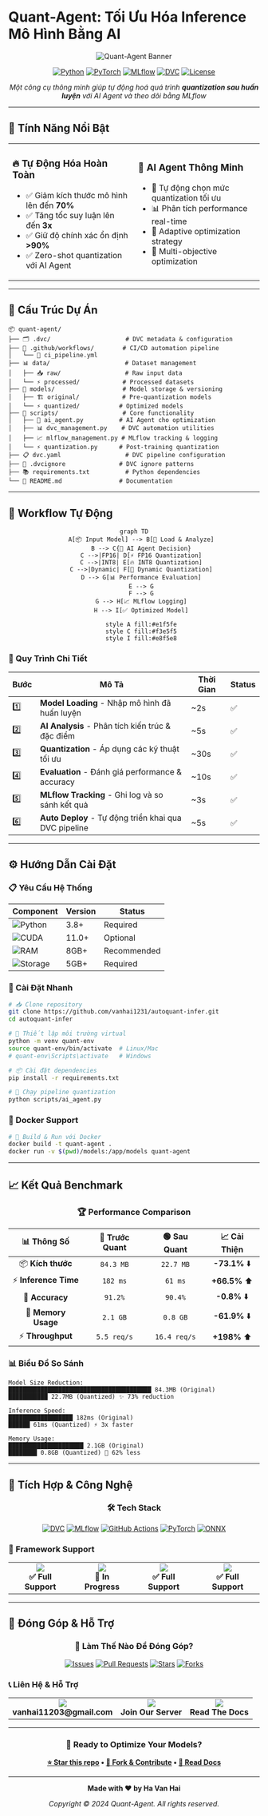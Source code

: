 # **Quant-Agent**: Tối Ưu Hóa Inference Mô Hình Bằng AI

<div align="center">

![Quant-Agent Banner](https://img.shields.io/badge/🚀%20Quant--Agent-AI%20Powered%20Model%20Optimization-blueviolet?style=for-the-badge&logo=artificial-intelligence)

[![Python](https://img.shields.io/badge/Python-3.8+-blue?style=flat-square&logo=python&logoColor=white)](https://python.org)
[![PyTorch](https://img.shields.io/badge/PyTorch-Latest-red?style=flat-square&logo=pytorch&logoColor=white)](https://pytorch.org)
[![MLflow](https://img.shields.io/badge/MLflow-Tracking-green?style=flat-square&logo=mlflow&logoColor=white)](https://mlflow.org)
[![DVC](https://img.shields.io/badge/DVC-Pipeline-orange?style=flat-square&logo=dvc&logoColor=white)](https://dvc.org)
[![License](https://img.shields.io/badge/License-MIT-yellow?style=flat-square)](LICENSE)

*Một công cụ thông minh giúp tự động hoá quá trình **quantization sau huấn luyện** với AI Agent và theo dõi bằng MLflow*

</div>

---

## 🎯 **Tính Năng Nổi Bật**

<table>
<tr>
<td width="50%">

### 🔥 **Tự Động Hóa Hoàn Toàn**
- ✅ Giảm kích thước mô hình lên đến **70%**
- ✅ Tăng tốc suy luận lên đến **3x**
- ✅ Giữ độ chính xác ổn định **>90%**
- ✅ Zero-shot quantization với AI Agent

</td>
<td width="50%">

### 🧠 **AI Agent Thông Minh**
- 🎲 Tự động chọn mức quantization tối ưu
- 📊 Phân tích performance real-time
- 🔄 Adaptive optimization strategy
- 🎯 Multi-objective optimization

</td>
</tr>
</table>

---

## 📁 **Cấu Trúc Dự Án**

```
📦 quant-agent/
├── 🗂️ .dvc/                     # DVC metadata & configuration
├── 🔧 .github/workflows/        # CI/CD automation pipeline
│   └── 🚀 ci_pipeline.yml
├── 📊 data/                     # Dataset management
│   ├── 📥 raw/                  # Raw input data
│   └── ⚡ processed/            # Processed datasets
├── 🧠 models/                   # Model storage & versioning
│   ├── 🏗️ original/            # Pre-quantization models
│   └── ⚡ quantized/           # Optimized models
├── 🔧 scripts/                  # Core functionality
│   ├── 🤖 ai_agent.py          # AI Agent cho optimization
│   ├── 📊 dvc_management.py    # DVC automation utilities
│   ├── 📈 mlflow_management.py # MLflow tracking & logging
│   └── ⚡ quantization.py      # Post-training quantization
├── 📋 dvc.yaml                  # DVC pipeline configuration
├── 🚫 .dvcignore               # DVC ignore patterns
├── 📚 requirements.txt          # Python dependencies
└── 📖 README.md                # Documentation
```

---

## 🚀 **Workflow Tự Động**

<div align="center">

```mermaid
graph TD
    A[📦 Input Model] --> B[🔧 Load & Analyze]
    B --> C{🧠 AI Agent Decision}
    C -->|FP16| D[⚡ FP16 Quantization]
    C -->|INT8| E[🔥 INT8 Quantization]
    C -->|Dynamic| F[🎯 Dynamic Quantization]
    D --> G[📊 Performance Evaluation]
    E --> G
    F --> G
    G --> H[📈 MLflow Logging]
    H --> I[✅ Optimized Model]
    
    style A fill:#e1f5fe
    style C fill:#f3e5f5
    style I fill:#e8f5e8
```

</div>

### **🔄 Quy Trình Chi Tiết**

| Bước | Mô Tả | Thời Gian | Status |
|------|--------|-----------|---------|
| 1️⃣ | **Model Loading** - Nhập mô hình đã huấn luyện | ~2s | ✅ |
| 2️⃣ | **AI Analysis** - Phân tích kiến trúc & đặc điểm | ~5s | ✅ |
| 3️⃣ | **Quantization** - Áp dụng các kỹ thuật tối ưu | ~30s | ✅ |
| 4️⃣ | **Evaluation** - Đánh giá performance & accuracy | ~10s | ✅ |
| 5️⃣ | **MLflow Tracking** - Ghi log và so sánh kết quả | ~3s | ✅ |
| 6️⃣ | **Auto Deploy** - Tự động triển khai qua DVC pipeline | ~5s | ✅ |

---

## ⚙️ **Hướng Dẫn Cài Đặt**

### **📋 Yêu Cầu Hệ Thống**

<div align="center">

| Component | Version | Status |
|-----------|---------|---------|
| ![Python](https://img.shields.io/badge/Python-3.8+-blue?style=flat&logo=python) | 3.8+ | Required |
| ![CUDA](https://img.shields.io/badge/CUDA-11.0+-green?style=flat&logo=nvidia) | 11.0+ | Optional |
| ![RAM](https://img.shields.io/badge/RAM-8GB+-orange?style=flat) | 8GB+ | Recommended |
| ![Storage](https://img.shields.io/badge/Storage-5GB+-purple?style=flat) | 5GB+ | Required |

</div>

### **🚀 Cài Đặt Nhanh**

```bash
# 📥 Clone repository
git clone https://github.com/vanhai1231/autoquant-infer.git
cd autoquant-infer

# 🔧 Thiết lập môi trường virtual
python -m venv quant-env
source quant-env/bin/activate  # Linux/Mac
# quant-env\Scripts\activate   # Windows

# 📦 Cài đặt dependencies
pip install -r requirements.txt

# 🎯 Chạy pipeline quantization
python scripts/ai_agent.py
```

### **🐳 Docker Support**

```bash
# 🚀 Build & Run với Docker
docker build -t quant-agent .
docker run -v $(pwd)/models:/app/models quant-agent
```

---

## 📈 **Kết Quả Benchmark**

<div align="center">

### **🏆 Performance Comparison**

| 📊 **Thông Số** | 🔴 **Trước Quant** | 🟢 **Sau Quant** | 📈 **Cải Thiện** |
|:---------------:|:------------------:|:----------------:|:----------------:|
| 📦 **Kích thước** | `84.3 MB` | `22.7 MB` | **-73.1%** ⬇️ |
| ⚡ **Inference Time** | `182 ms` | `61 ms` | **+66.5%** ⬆️ |
| 🎯 **Accuracy** | `91.2%` | `90.4%` | **-0.8%** ⬇️ |
| 💾 **Memory Usage** | `2.1 GB` | `0.8 GB` | **-61.9%** ⬇️ |
| ⚡ **Throughput** | `5.5 req/s` | `16.4 req/s` | **+198%** ⬆️ |

</div>

### **📊 Biểu Đồ So Sánh**

```
Model Size Reduction:
████████████████████████████████████████ 84.3MB (Original)
███████████ 22.7MB (Quantized) ✨ 73% reduction

Inference Speed:
██████████████████ 182ms (Original)
██████ 61ms (Quantized) ⚡ 3x faster

Memory Usage:
█████████████████████ 2.1GB (Original)  
████████ 0.8GB (Quantized) 💾 62% less
```

---

## 🔗 **Tích Hợp & Công Nghệ**

<div align="center">

### **🛠️ Tech Stack**

[![DVC](https://img.shields.io/badge/🔄%20DVC-Data%20Version%20Control-FF6B6B?style=for-the-badge)](https://dvc.org)
[![MLflow](https://img.shields.io/badge/📈%20MLflow-Experiment%20Tracking-4ECDC4?style=for-the-badge)](https://mlflow.org)
[![GitHub Actions](https://img.shields.io/badge/🚀%20GitHub%20Actions-CI/CD%20Pipeline-45B7D1?style=for-the-badge)](https://github.com/features/actions)
[![PyTorch](https://img.shields.io/badge/🔥%20PyTorch-Deep%20Learning-FF6B35?style=for-the-badge)](https://pytorch.org)
[![ONNX](https://img.shields.io/badge/⚡%20ONNX-Model%20Interoperability-96CEB4?style=for-the-badge)](https://onnx.ai)

</div>

### **🎯 Framework Support**

<table align="center">
<tr>
<td align="center">
<img src="https://img.shields.io/badge/PyTorch-EE4C2C?style=for-the-badge&logo=pytorch&logoColor=white" />
<br><b>✅ Full Support</b>
</td>
<td align="center">
<img src="https://img.shields.io/badge/TensorFlow-FF6F00?style=for-the-badge&logo=tensorflow&logoColor=white" />
<br><b>🔄 In Progress</b>
</td>
<td align="center">
<img src="https://img.shields.io/badge/ONNX-005CED?style=for-the-badge&logo=onnx&logoColor=white" />
<br><b>✅ Full Support</b>
</td>
<td align="center">
<img src="https://img.shields.io/badge/Hugging_Face-FFD21E?style=for-the-badge&logo=huggingface&logoColor=black" />
<br><b>✅ Full Support</b>
</td>
</tr>
</table>

---

## 🤝 **Đóng Góp & Hỗ Trợ**

<div align="center">

### **🌟 Làm Thế Nào Để Đóng Góp?**

[![Issues](https://img.shields.io/github/issues/vanhai1231/autoquant-infer?style=for-the-badge&logo=github&color=red)](https://github.com/vanhai1231/autoquant-infer/issues)
[![Pull Requests](https://img.shields.io/github/issues-pr/vanhai1231/autoquant-infer?style=for-the-badge&logo=github&color=blue)](https://github.com/vanhai1231/autoquant-infer/pulls)
[![Stars](https://img.shields.io/github/stars/vanhai1231/autoquant-infer?style=for-the-badge&logo=github&color=yellow)](https://github.com/vanhai1231/autoquant-infer/stargazers)
[![Forks](https://img.shields.io/github/forks/vanhai1231/autoquant-infer?style=for-the-badge&logo=github&color=green)](https://github.com/vanhai1231/autoquant-infer/network)

</div>

### **📞 Liên Hệ & Hỗ Trợ**

<table align="center">
<tr>
<td align="center">
<img src="https://img.shields.io/badge/📧%20Email-Support-D14836?style=for-the-badge&logo=gmail&logoColor=white" />
<br><b>vanhai11203@gmail.com</b>
</td>
<td align="center">
<img src="https://img.shields.io/badge/💬%20Discord-Community-5865F2?style=for-the-badge&logo=discord&logoColor=white" />
<br><b>Join Our Server</b>
</td>
<td align="center">
<img src="https://img.shields.io/badge/📚%20Docs-Documentation-00D4AA?style=for-the-badge&logo=gitbook&logoColor=white" />
<br><b>Read The Docs</b>
</td>
</tr>
</table>

---

<div align="center">

### **🚀 Ready to Optimize Your Models?**

**[⭐ Star this repo](https://github.com/vanhai1231/autoquant-infer) • [🍴 Fork & Contribute](https://github.com/vanhai1231/autoquant-infer/fork) • [📖 Read Docs](https://docs.quantagent.dev)**

---

**Made with ❤️ by Ha Van Hai**

*Copyright © 2024 Quant-Agent. All rights reserved.*

</div>